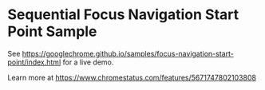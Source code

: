 Sequential Focus Navigation Start Point Sample
===

See https://googlechrome.github.io/samples/focus-navigation-start-point/index.html for a live demo.

Learn more at https://www.chromestatus.com/features/5671747802103808
